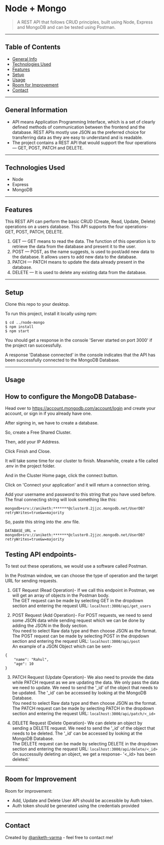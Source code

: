 # Node + Mongo
> A REST API that follows CRUD principles, built using Node, Express and MongoDB and can be tested using Postman.

---

## Table of Contents
* [General Info](#general-information)
* [Technologies Used](#technologies-used)
* [Features](#features)
* [Setup](#setup)
* [Usage](#usage)
* [Room for Improvement](#room-for-improvement)
* [Contact](#contact)

---

## General Information
- API means Application Programming Interface, which is a set of clearly defined methods of communication between the frontend and the database. REST APIs mostly use JSON as the preferred choice for transferring data as they are easy to understand and is readable.
- The project contains a REST API that would support the four operations — GET, POST, PATCH and DELETE.

---

## Technologies Used
- Node
- Express
- MongoDB

---

## Features
This REST API can perform the basic CRUD (Create, Read, Update, Delete) operations on a users database.
This API supports the four operations- GET, POST, PATCH, DELETE.
1. GET — GET means to read the data. The function of this operation is to retrieve the data from the database and present it to the user.
2. POST — POST, as the name suggests, is used to post/add new data to the database. It allows users to add new data to the database.
3. PATCH — PATCH means to update the data already present in the database.
4. DELETE — It is used to delete any existing data from the database.

---

## Setup
Clone this repo to your desktop.

To run this project, install it locally using npm:

```
$ cd ../node-mongo
$ npm install
$ npm start
```
You should get a response in the console 'Server started on port 3000' if the project ran successfully.

A response 'Database connected' in the console indicates that the API has been successfully connected to the MongoDB Database.

---

## Usage
## How to configure the MongoDB Database-
Head over to https://account.mongodb.com/account/login and create your account, or sign in if you already have one.

After signing in, we have to create a database.

So, create a Free Shared Cluster.

Then, add your IP Address.

Click Finish and Close.

It will take some time for our cluster to finish. Meanwhile, create a file called .env in the project folder.

And in the Cluster Home page, click the connect button.

Click on 'Connect your application' and it will return a connection string.

Add your username and password to this string that you have used before. The final connecting string will look something like this:

`mongodb+srv://aniketh:*******@cluster0.2jjzc.mongodb.net/UserDB?retryWrites=true&w=majority`

So, paste this string into the .env file.

`DATABASE_URL = mongodb+srv://aniketh:*******@cluster0.2jjzc.mongodb.net/UserDB?retryWrites=true&w=majority`

## Testing API endpoints-
To test out these operations, we would use a software called Postman.

In the Postman window, we can choose the type of operation and the target URL for sending requests.

1. GET Request (Read Operation)-
If we call this endpoint in Postman, we will get an array of objects in the Postman body.\
The GET request can be made by selecting GET in the dropdown section and entering the request URL:
`localhost:3000/api/get_users`

2. POST Request (Add Operation)-
For POST requests, we need to send some JSON data while sending request which we can be done by adding the JSON in the Body section.\
You need to select Raw data type and then choose JSON as the format.\
The POST request can be made by selecting POST in the dropdown section and entering the request URL:
`localhost:3000/api/post`\
An example of a JSON Object which can be sent-
```
{
    "name": "Rahul",
    "age": 10
}
```

3. PATCH Request (Update Operation)-
We also need to provide the data while PATCH request as we are updating the data. We only pass the data we need to update. We need to send the '_id' of the object that needs to be updated. The '_id' can be accessed by looking at the MongoDB Database.\
You need to select Raw data type and then choose JSON as the format.\
The PATCH request can be made by selecting PATCH in the dropdown section and entering the request URL:
`localhost:3000/api/patch/<_id>`

4. DELETE Request (Delete Operation)-
We can delete an object by sending a DELETE request. We need to send the '_id' of the object that needs to be deleted. The '_id' can be accessed by looking at the MongoDB Database.\
The DELETE request can be made by selecting DELETE in the dropdown section and entering the request URL:
`localhost:3000/api/delete/<_id>`\
On successully deleting an object, we get a response-
'<_id> has been deleted.'

---

## Room for Improvement
Room for improvement:
- Add, Update and Delete User API should be accessible by Auth token.
- Auth token should be generated using the credentials provided

---

## Contact
Created by [@aniketh-varma](https://github.com/aniketh-varma) - feel free to contact me!